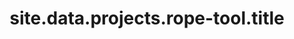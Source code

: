 ---
layout: project-longform
data: site.data.projects.rope-tool
title: site.data.projects.rope-tool.title
---